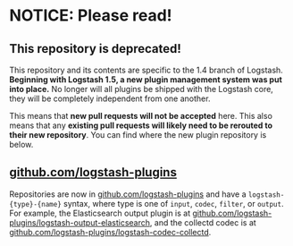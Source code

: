 # NOTICE: Please read!

## This repository is deprecated!

This repository and its contents are specific to the 1.4 branch of Logstash.  **Beginning with Logstash 1.5, a new plugin management system was put into place.**  No longer will all plugins be shipped with the Logstash core, they will be completely independent from one another.

This means that **new pull requests will not be accepted** here.  This also means that any **existing pull requests will likely need to be rerouted to their new repository**.  You can find where the new plugin repository is below.

## [github.com/logstash-plugins](http://github.com/logstash-plugins)

Repositories are now in [github.com/logstash-plugins](http://github.com/logstash-plugins) and have a `logstash-{type}-{name}` syntax, where type is one of `input`, `codec`, `filter`, or `output`.  For example, the Elasticsearch output plugin is at [github.com/logstash-plugins/logstash-output-elasticsearch](http://github.com/logstash-plugins/logstash-output-elasticsearch), and the collectd codec is at [github.com/logstash-plugins/logstash-codec-collectd](http://github.com/logstash-plugins/logstash-codec-collectd).


